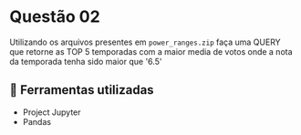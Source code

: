 # Questão 02
Utilizando os arquivos presentes em `power_ranges.zip`
faça uma QUERY que retorne as TOP 5 temporadas com a maior
media de votos onde a nota da temporada tenha sido maior
que '6.5'

## 🔨 Ferramentas utilizadas
- Project Jupyter
- Pandas